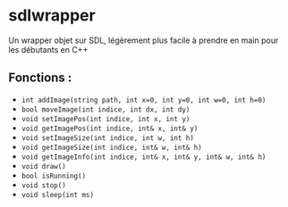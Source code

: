 # sdlwrapper
Un wrapper objet sur SDL, légèrement plus facile à prendre en main pour les débutants en C++

## Fonctions :

- `int addImage(string path, int x=0, int y=0, int w=0, int h=0)`
- `bool moveImage(int indice, int dx, int dy)`
- `void setImagePos(int indice, int x, int y)`
- `void getImagePos(int indice, int& x, int& y)`
- `void setImageSize(int indice, int w, int h)`
- `void getImageSize(int indice, int& w, int& h)`
- `void getImageInfo(int indice, int& x, int& y, int& w, int& h)`
- `void draw()`
- `bool isRunning()`
- `void stop()`
- `void sleep(int ms)`
